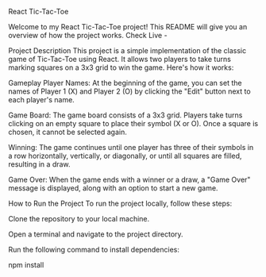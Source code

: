 React Tic-Tac-Toe


Welcome to my React Tic-Tac-Toe project! This README will give you an overview of how the project works.
Check Live - 

Project Description
This project is a simple implementation of the classic game of Tic-Tac-Toe using React. It allows two players to take turns marking squares on a 3x3 grid to win the game. Here's how it works:

Gameplay
Player Names:
At the beginning of the game, you can set the names of Player 1 (X) and Player 2 (O) by clicking the "Edit" button next to each player's name.

Game Board: 
The game board consists of a 3x3 grid. Players take turns clicking on an empty square to place their symbol (X or O). Once a square is chosen, it cannot be selected again.

Winning: 
The game continues until one player has three of their symbols in a row horizontally, vertically, or diagonally, or until all squares are filled, resulting in a draw.

Game Over:
When the game ends with a winner or a draw, a "Game Over" message is displayed, along with an option to start a new game.

How to Run the Project
To run the project locally, follow these steps:

Clone the repository to your local machine.

Open a terminal and navigate to the project directory.

Run the following command to install dependencies:

npm install


